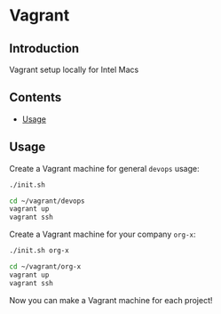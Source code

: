 # Vagrant

## Introduction

Vagrant setup locally for Intel Macs

## Contents

- [Usage](#usage)

## Usage

Create a Vagrant machine for general `devops` usage:

```bash
./init.sh

cd ~/vagrant/devops
vagrant up
vagrant ssh
```

Create a Vagrant machine for your company `org-x`:

```bash
./init.sh org-x

cd ~/vagrant/org-x
vagrant up
vagrant ssh
```

Now you can make a Vagrant machine for each project!
